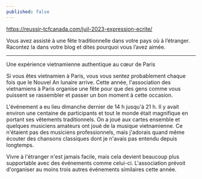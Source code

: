 ```yaml
---
published: false
---
```

https://reussir-tcfcanada.com/juil-2023-expression-ecrite/

Vous avez assisté à une fête traditionnelle dans votre pays où à l’étranger. Racontez la dans votre blog et dites pourquoi vous l’avez aimée.

---

Une expérience vietnamienne authentique au cœur de Paris

Si vous êtes vietnamien à Paris, vous vous sentez probablement chaque fois que le Nouvel An lunaire arrive. Cette année, l'association des vietnamiens à Paris organise une fête pour que des gens comme vous puissent se rassembler et passer un bon moment à cette occasion.

L'événement a eu lieu dimanche dernier de 14 h jusqu'à 21 h. Il y avait environ une centaine de participants et tout le monde était magnifique en portant ses vêtements traditionnels. On a joué aux cartes ensemble et quelques musiciens amateurs ont joué de la musique vietnamienne. Ce n'étaient pas des musiciens professionnels, mais j'adorais quand même écouter des chansons classiques dont je n'avais pas entendu depuis longtemps.

Vivre à l'étranger n'est jamais facile, mais cela devient beaucoup plus supportable avec des événements comme celui-ci. L'association prévoit d'organiser au moins trois autres événements similaires cette année.
